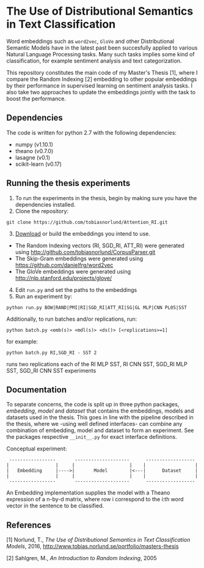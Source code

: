 # The Use of Distributional Semantics in Text Classification
Word embeddings such as `word2vec`, `GloVe` and other Distributional Semantic Models have in the latest past been succesfully applied to various Natural Language Processing tasks. Many such tasks implies some kind of classification, for example sentiment analysis and text categorization.

This repository constitutes the main code of my Master's Thesis [1], where I compare the Random Indexing [2] embedding to other popular embeddings by their performance in supervised learning on sentiment analysis tasks. I also take two approaches to update the embeddings jointly with the task to boost the performance.

## Dependencies
The code is written for python 2.7 with the following dependencies:
* numpy (v1.10.1)
* theano (v0.7.0)
* lasagne (v0.1)
* scikit-learn (v0.17)

## Running the thesis experiments
1. To run the experiments in the thesis, begin by making sure you have the dependencies installed. 
2. Clone the repository:
```
git clone https://github.com/tobiasnorlund/Attention_RI.git
```
3. [Download](http://www.tobias.norlund.se/portfolio/masters-thesis/) or build the embeddings you intend to use. 
  * The Random Indexing vectors (RI, SGD_RI, ATT_RI) were generated using http://github.com/tobiasnorlund/CorpusParser.git
  * The Skip-Gram embeddings were generated using https://github.com/danielfrg/word2vec
  * The GloVe embeddings were generated using http://nlp.stanford.edu/projects/glove/
4. Edit `run.py` and set the paths to the embeddings
5. Run an experiment by:
```
python run.py BOW|RAND|PMI|RI|SGD_RI|ATT_RI|SG|GL MLP|CNN PL05|SST
```
Additionally, to run batches and/or replications, run:
```
python batch.py <emb(s)> <mdl(s)> <ds()> [<replications>=1]
```
for example:
```
python batch.py RI,SGD_RI - SST 2
```
runs two replications each of the RI MLP SST, RI CNN SST, SGD_RI MLP SST, SGD_RI CNN SST experiments


## Documentation
To separate concerns, the code is split up in three python packages, *embedding*, *model* and *dataset* that contains the embeddings, models and datasets used in the thesis. This goes in line with the pipeline described in the thesis, where we -using well defined interfaces- can combine any combination of embedding, model and dataset to form an experiment. See the packages respective `__init__.py` for exact interface definitions.

Conceptual experiment:
```
 -----------------       --------------------      ------------------
|                 |     |                    |    |                  |
|   Embedding     |---->|       Model        |<---|      Dataset     |
|                 |     |                    |    |                  |
 -----------------       --------------------      ------------------
```

An Embedding implementation supplies the model with a Theano expression of a n-by-d matrix, where row i correspond to the i:th word vector in the sentence to be classified.


## References

[1]   Norlund, T., *The Use of Distributional Semantics in Text Classification Models*, 2016, http://www.tobias.norlund.se/portfolio/masters-thesis

[2]   Sahlgren, M.,  *An Introduction to Random Indexing*, 2005
